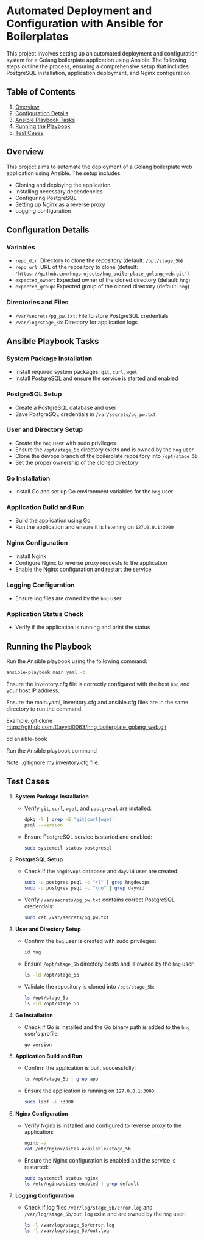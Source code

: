 # Automated Deployment and Configuration with Ansible for Boilerplates

This project involves setting up an automated deployment and configuration system for a Golang boilerplate application using Ansible. The following steps outline the process, ensuring a comprehensive setup that includes PostgreSQL installation, application deployment, and Nginx configuration.

## Table of Contents

1. [Overview](#overview)
2. [Configuration Details](#configuration-details)
3. [Ansible Playbook Tasks](#ansible-playbook-tasks)
4. [Running the Playbook](#running-the-playbook)
5. [Test Cases](#test-cases)

## Overview

This project aims to automate the deployment of a Golang boilerplate web application using Ansible. The setup includes:
- Cloning and deploying the application
- Installing necessary dependencies
- Configuring PostgreSQL
- Setting up Nginx as a reverse proxy
- Logging configuration


## Configuration Details

### Variables

- `repo_dir`: Directory to clone the repository (default: `/opt/stage_5b`)
- `repo_url`: URL of the repository to clone (default: `'https://github.com/hngprojects/hng_boilerplate_golang_web.git'`)
- `expected_owner`: Expected owner of the cloned directory (default: `hng`)
- `expected_group`: Expected group of the cloned directory (default: `hng`)

### Directories and Files

- `/var/secrets/pg_pw.txt`: File to store PostgreSQL credentials
- `/var/log/stage_5b`: Directory for application logs

## Ansible Playbook Tasks

### System Package Installation
- Install required system packages: `git`, `curl`, `wget`
- Install PostgreSQL and ensure the service is started and enabled

### PostgreSQL Setup
- Create a PostgreSQL database and user
- Save PostgreSQL credentials in `/var/secrets/pg_pw.txt`

### User and Directory Setup
- Create the `hng` user with sudo privileges
- Ensure the `/opt/stage_5b` directory exists and is owned by the `hng` user
- Clone the devops branch of the boilerplate repository into `/opt/stage_5b`
- Set the proper ownership of the cloned directory

### Go Installation
- Install Go and set up Go environment variables for the `hng` user

### Application Build and Run
- Build the application using Go
- Run the application and ensure it is listening on `127.0.0.1:3000`

### Nginx Configuration
- Install Nginx
- Configure Nginx to reverse proxy requests to the application
- Enable the Nginx configuration and restart the service

### Logging Configuration
- Ensure log files are owned by the `hng` user

### Application Status Check
- Verify if the application is running and print the status

## Running the Playbook

Run the Ansible playbook using the following command:

```sh
ansible-playbook main.yaml -b
```

Ensure the inventory.cfg file is correctly configured with the host `hng` and your host IP address.

Ensure the main.yaml, inventory.cfg and ansible.cfg files are in the same directory to run the command.

Example:
git clone https://github.com/Dayvid0063/hng_boilerplate_golang_web.git

cd ansible-book

Run the Ansible playbook command

Note: .gitignore my inventory.cfg file.

## Test Cases

1. **System Package Installation**
   - Verify `git`, `curl`, `wget`, and `postgresql` are installed:
     ```sh
     dpkg -l | grep -E 'git|curl|wget'
     psql --version
     ```
   - Ensure PostgreSQL service is started and enabled:
     ```sh
     sudo systemctl status postgresql
     ```

2. **PostgreSQL Setup**
   - Check if the `hngdevops` database and `dayvid` user are created:
     ```sh
     sudo -u postgres psql -c "\l" | grep hngdevops
     sudo -u postgres psql -c "\du" | grep dayvid
     ```
   - Verify `/var/secrets/pg_pw.txt` contains correct PostgreSQL credentials:
     ```sh
     sudo cat /var/secrets/pg_pw.txt
     ```

3. **User and Directory Setup**
   - Confirm the `hng` user is created with sudo privileges:
     ```sh
     id hng
     ```
   - Ensure `/opt/stage_5b` directory exists and is owned by the `hng` user:
     ```sh
     ls -ld /opt/stage_5b
     ```
   - Validate the repository is cloned into `/opt/stage_5b`:
     ```sh
     ls /opt/stage_5b
     ls -ld /opt/stage_5b
     ```

4. **Go Installation**
   - Check if Go is installed and the Go binary path is added to the `hng` user's profile:
     ```sh
     go version
     ```

5. **Application Build and Run**
   - Confirm the application is built successfully:
     ```sh
     ls /opt/stage_5b | grep app
     ```
   - Ensure the application is running on `127.0.0.1:3000`:
     ```sh
     sudo lsof -i :3000
     ```

6. **Nginx Configuration**
   - Verify Nginx is installed and configured to reverse proxy to the application:
     ```sh
     nginx -v
     cat /etc/nginx/sites-available/stage_5b
     ```
   - Ensure the Nginx configuration is enabled and the service is restarted:
     ```sh
     sudo systemctl status nginx
     ls /etc/nginx/sites-enabled | grep default
     ```

7. **Logging Configuration**
   - Check if log files `/var/log/stage_5b/error.log` and `/var/log/stage_5b/out.log` exist and are owned by the `hng` user:
     ```sh
     ls -l /var/log/stage_5b/error.log
     ls -l /var/log/stage_5b/out.log
     ```
